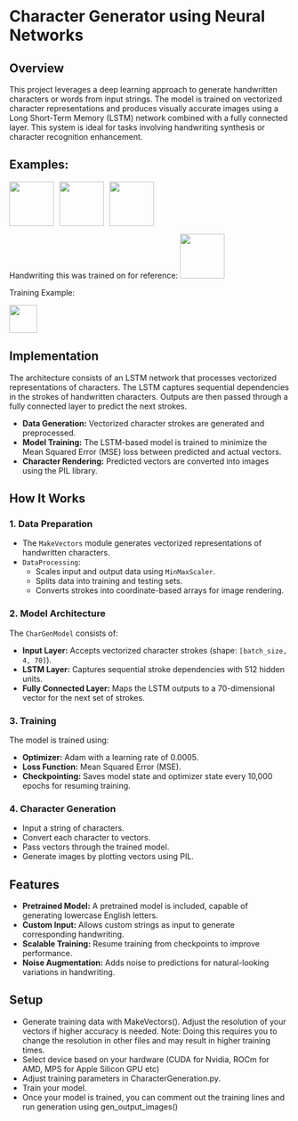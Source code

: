 # Character Generator using Neural Networks

## Overview

This project leverages a deep learning approach to generate handwritten characters or words from input strings. The model is trained on vectorized character representations and produces visually accurate images using a Long Short-Term Memory (LSTM) network combined with a fully connected layer. This system is ideal for tasks involving handwriting synthesis or character recognition enhancement.

## Examples: 
<div style="display: flex; flex-wrap: wrap; gap: 10px; align-items: center;">
  <img src="https://github.com/user-attachments/assets/2db5bc60-fcce-49e9-8668-da0f2c10c069" style="height: 80px;">
  <img src="https://github.com/user-attachments/assets/d46dd87f-92d8-4492-b2d3-e9ac9c18a0d8" style="height: 80px;">
  <img src="https://github.com/user-attachments/assets/7061f777-8c3e-44c9-8c78-eeb2fd3b0577" style="height: 80px;">
</div>

Handwriting this was trained on for reference: 
<img src="https://github.com/user-attachments/assets/39a7bc95-fb02-4894-8f36-5a7ab9c60495" style="height: 80px;">

Training Example:

<img src="https://github.com/user-attachments/assets/e2a5ed3c-a9cc-4c5d-9227-fdd339d6f427" style="height: 50px;">

## Implementation

The architecture consists of an LSTM network that processes vectorized representations of characters. The LSTM captures sequential dependencies in the strokes of handwritten characters. Outputs are then passed through a fully connected layer to predict the next strokes.
- **Data Generation:** Vectorized character strokes are generated and preprocessed.
- **Model Training:** The LSTM-based model is trained to minimize the Mean Squared Error (MSE) loss between predicted and actual vectors.
- **Character Rendering:** Predicted vectors are converted into images using the PIL library.

## How It Works

### 1. Data Preparation
- The `MakeVectors` module generates vectorized representations of handwritten characters.
- `DataProcessing`:
  - Scales input and output data using `MinMaxScaler`.
  - Splits data into training and testing sets.
  - Converts strokes into coordinate-based arrays for image rendering.

### 2. Model Architecture
The `CharGenModel` consists of:
- **Input Layer:** Accepts vectorized character strokes (shape: `[batch_size, 4, 70]`).
- **LSTM Layer:** Captures sequential stroke dependencies with 512 hidden units.
- **Fully Connected Layer:** Maps the LSTM outputs to a 70-dimensional vector for the next set of strokes.

### 3. Training
The model is trained using:
- **Optimizer:** Adam with a learning rate of 0.0005.
- **Loss Function:** Mean Squared Error (MSE).
- **Checkpointing:** Saves model state and optimizer state every 10,000 epochs for resuming training.

### 4. Character Generation
- Input a string of characters.
- Convert each character to vectors.
- Pass vectors through the trained model.
- Generate images by plotting vectors using PIL.

## Features
- **Pretrained Model:** A pretrained model is included, capable of generating lowercase English letters.
- **Custom Input:** Allows custom strings as input to generate corresponding handwriting.
- **Scalable Training:** Resume training from checkpoints to improve performance.
- **Noise Augmentation:** Adds noise to predictions for natural-looking variations in handwriting.

## Setup
- Generate training data with MakeVectors(). Adjust the resolution of your vectors if higher accuracy is needed. Note: Doing this requires you to change the resolution in other files and may result in higher training times.
- Select device based on your hardware (CUDA for Nvidia, ROCm for AMD, MPS for Apple Silicon GPU etc)
- Adjust training parameters in CharacterGeneration.py.
- Train your model.
- Once your model is trained, you can comment out the training lines and run generation using gen_output_images() 

